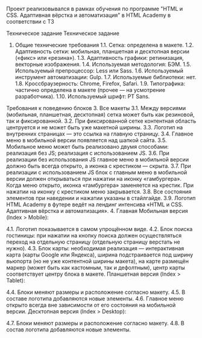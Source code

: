 Проект реализовывался в рамках обучения по программе "HTML и CSS. Адаптивная вёрстка и автоматизация" в HTML Academy в соответствии с ТЗ

Техническое задание
Техническое задание
1. Общие технические требования
1.1. Сетка: определена в макете.
1.2. Адаптивность сетки: мобильная, планшетная и десктопная версии («фикс» или «резина»).
1.3. Адаптивность графики: ретинизация, векторные изображения.
1.4. Используемая методология: БЭМ.
1.5. Используемый препроцессор: Less или Sass.
1.6. Используемый инструмент автоматизации: Gulp.
1.7. Используемые библиотеки: нет.
1.8. Кроссбраузерность: Chrome, Firefox, Safari.
1.9. Типографика: частично определена в макете (прочее — на усмотрение разработчика).
1.10. Используемый шрифт: PT Sans.

Требования к поведению блоков
3. Все макеты
3.1. Между версиями (мобильная, планшетная, десктопная) сетка может быть как резиновой, так и фиксированной.
3.2. При фиксированной сетке контентная область центруется и не может быть уже макетной ширины.
3.3. Логотип на внутренних страницах — это ссылка на главную страницу.
3.4. Главное меню в мобильной версии появляется над шапкой сайта.
3.5. Мобильное меню может быть реализовано двумя способами:
реализация без JS;
реализация с использованием JS.
3.6. При реализации без использования JS главное меню в мобильной версии должно быть всегда открыто, а иконка с крестиком — скрыта.
3.7. При реализации с использованием JS блок с главным меню в мобильной версии должен открываться при нажатии на иконку «гамбургера». Когда меню открыто, иконка «гамбургера» заменяется на крестик. При нажатии на иконку с крестиком меню закрывается.
3.8. Все состояния элементов при наведении и нажатии указаны в стайлгайде.
3.9. Логотип HTML Academy в футере ведёт на лендинг интенсива «HTML и CSS. Адаптивная вёрстка и автоматизация».
4. Главная
Мобильная версия (Index > Mobile):

4.1. Логотип показывается в самом упрощённом виде.
4.2. Блок поиска гостиницы: при нажатии на кнопку поиска должен осуществляться переход на отдельную страницу (отдельную страницу верстать не нужно).
4.3. Блок карты: необходимая реализация — интерактивная карта (карты Google или Яндекса), ширина подстраивается под ширину вьюпорта (но не уже контентной ширины макета), на карте размещён маркер (может быть как кастомным, так и дефолтным), центр карты соответствует центру блока в макете.
Планшетная версия (Index > Tablet):

4.4. Блоки меняют размеры и расположение согласно макету.
4.5. В составе логотипа добавляются новые элементы.
4.6. Главное меню открыто всегда вне зависимости от его состояния на мобильной версии.
Десктопная версия (Index > Desktop):

4.7. Блоки меняют размеры и расположение согласно макету.
4.8. В состав логотипа добавляются новые элементы.
